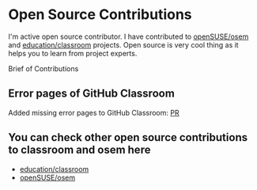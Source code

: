 # Open Source Contributions

I'm active open source contributor. I have contributed to [openSUSE/osem](https://github.com/openSUSE/osem) and [education/classroom](https://github.com/education/classroom) projects. Open source is very cool thing as it helps you to learn from project experts.

Brief of Contributions

## Error pages of GitHub Classroom

Added missing error pages to GitHub Classroom: [PR](https://github.com/education/classroom/pull/867)

## You can check other open source contributions to classroom and osem here

- [education/classroom](https://github.com/education/classroom/pulls?utf8=%E2%9C%93&q=is%3Apr%20author%3Abelievec%20is%3Aclosed%20)
- [openSUSE/osem](https://github.com/openSUSE/osem/pulls?q=is%3Apr+author%3ABelieveC+is%3Aclosed) 